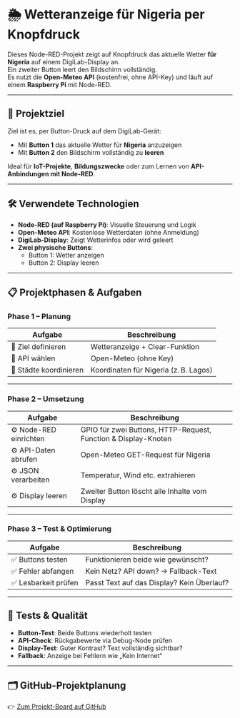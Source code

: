 # 🌦 Wetteranzeige für Nigeria per Knopfdruck

Dieses Node-RED-Projekt zeigt auf Knopfdruck das aktuelle Wetter **für Nigeria** auf einem DigiLab-Display an.  
Ein zweiter Button leert den Bildschirm vollständig.  
Es nutzt die **Open-Meteo API** (kostenfrei, ohne API-Key) und läuft auf einem **Raspberry Pi** mit Node-RED.

---

## 🎯 Projektziel

Ziel ist es, per Button-Druck auf dem DigiLab-Gerät:

- Mit **Button 1** das aktuelle Wetter für **Nigeria** anzuzeigen  
- Mit **Button 2** den Bildschirm vollständig zu **leeren**

Ideal für **IoT-Projekte**, **Bildungszwecke** oder zum Lernen von **API-Anbindungen mit Node-RED**.

---

## 🛠 Verwendete Technologien

- **Node-RED (auf Raspberry Pi)**: Visuelle Steuerung und Logik  
- **Open-Meteo API**: Kostenlose Wetterdaten (ohne Anmeldung)  
- **DigiLab-Display**: Zeigt Wetterinfos oder wird geleert  
- **Zwei physische Buttons**:  
  - Button 1: Wetter anzeigen  
  - Button 2: Display leeren  

---

## 📋 Projektphasen & Aufgaben

### Phase 1 – Planung

| Aufgabe | Beschreibung |
|--------|--------------|
| 📌 Ziel definieren | Wetteranzeige + Clear-Funktion |
| 📌 API wählen | Open-Meteo (ohne Key) |
| 📌 Städte koordinieren | Koordinaten für Nigeria (z. B. Lagos) |

---

### Phase 2 – Umsetzung

| Aufgabe | Beschreibung |
|--------|--------------|
| ⚙️ Node-RED einrichten | GPIO für zwei Buttons, HTTP-Request, Function & Display-Knoten |
| ⚙️ API-Daten abrufen | Open-Meteo GET-Request für Nigeria |
| ⚙️ JSON verarbeiten | Temperatur, Wind etc. extrahieren |
| ⚙️ Display leeren | Zweiter Button löscht alle Inhalte vom Display |

---

### Phase 3 – Test & Optimierung

| Aufgabe | Beschreibung |
|--------|--------------|
| ✅ Buttons testen | Funktionieren beide wie gewünscht? |
| ✅ Fehler abfangen | Kein Netz? API down? → Fallback-Text |
| ✅ Lesbarkeit prüfen | Passt Text auf das Display? Kein Überlauf? |

---

## 🧪 Tests & Qualität

- **Button-Test**: Beide Buttons wiederholt testen  
- **API-Check**: Rückgabewerte via Debug-Node prüfen  
- **Display-Test**: Guter Kontrast? Text vollständig sichtbar?  
- **Fallback**: Anzeige bei Fehlern wie „Kein Internet“  

---

## 🗂 GitHub-Projektplanung

👉 [Zum Projekt-Board auf GitHub](https://github.com/users/fr24244/projects/6)
